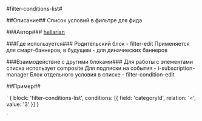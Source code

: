 #filter-conditions-list#

##Описание##
Список условий в фильтре для фида

###Автор###
[heliarian ](https://staff.yandex-team.ru/heliarian )

###Где используется###
Родительский блок - filter-edit
Применяется для смарт-баннеров, в будущем - для диначиеских баннеров

###Взаимодействие с другими блоками###
Для работы с элементами списка использует composite
Для подписки на события - i-subscription-manager
Блок отдельного условия в списке - filter-condition-edit

##Пример##

`
    {
        block: 'filter-conditions-list',
        conditions: [{ field: 'categoryId', relation: '<', value: '3' }]
    }

`
